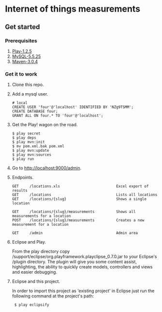 Internet of things measurements 
========

## Get started ##

### Prerequisites ###
1.	[Play-1.2.5](http://download.playframework.org/releases/play-1.2.5.zip)
2. 	[MySQL-5.5.25](http://dev.mysql.com/downloads/mysql/)
3. 	[Maven-3.0.4](http://maven.apache.org/download.html)

### Get it to work ###

1. 	Clone this repo.
2.	Add a mysql user.

		# local
		CREATE USER 'four'@'localhost' IDENTIFIED BY 'NZg9TSMM';
		CREATE DATABASE four;
		GRANT ALL ON four.* TO 'four'@'localhost';
		
	
3.	Get the Play! wagon on the road.

		$ play secret
		$ play deps
		$ play mvn:init
		$ mv pom.xml.bak pom.xml
		$ play mvn:update
		$ play mvn:sources
		$ play run
	
4.	Go to [http://localhost:9000/admin](http://localhost:9000/admin).

5.	Endpoints.

		GET		/locations.xls							Excel export of results
		GET		/locations								Lists all locations
		GET		/locations/{slug}						Shows a single location

		GET		/locations/{slug}/measurements			Shows all measurements for a location
		POST	/locations/{slug}/measurements			Creates a new measurement for a location

		GET		/admin									Admin area
		
6. Eclipse and Play.
	
	From the play directory copy /support/eclipse/org.playframework.playclipse_0.7.0.jar to your Eclipse's /plugin directory. The plugin will give you some content assist, highlighting, the ability to quickly create models, controllers and views and easier debugging.

7. Eclipse and this project.
	
	In order to import this project as 'existing project' in Eclipse just run the following command at the project's path:
	
		$ play eclipsify
		